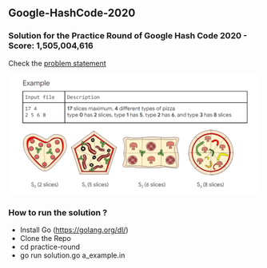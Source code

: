 ## Google-HashCode-2020

### Solution for the Practice Round of Google Hash Code 2020 - Score: 1,505,004,616
Check the [problem statement](practise-round/practise-problem.pdf)

<img src="practise-round/pizza.png">

### How to run the solution ?
- Install Go (https://golang.org/dl/)
- Clone the Repo
- cd practice-round
- go run solution.go a_example.in 
